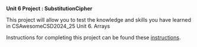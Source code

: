 **Unit 6 Project : SubstitutionCipher**

This project will allow you to test the knowledge and skills you have learned in CSAwesomeCSD2024_25 Unit 6. Arrays

Instructions for completing this project can be found these [instructions](instructions.md).